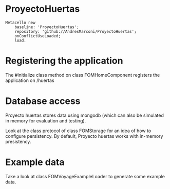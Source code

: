 # ProyectoHuertas

```Smalltalk
Metacello new
	baseline: 'ProyectoHuertas';
	repository: 'github://AndresMarconi/ProyectoHuertas';
	onConflictUseLoaded;
	load.
  ```
  
 # Registering the application
 
 The #initialize class method on class FOMHomeComponent registers the application on /huertas
 
 # Database access
 
 Proyecto huertas stores data using mongodb (which can also be  simulated in memory for evaluation and testing).
 
 Look at the class protocol of class FOMStorage for an idea of how to configure persistency. By default, Proyecto huertas works with in-memory presistency. 
 
 # Example data
 
 Take a look at class FOMVoyageExampleLoader to generate some example data.
 
